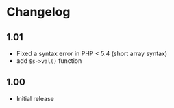 # Changelog

## 1.01

* Fixed a syntax error in PHP < 5.4 (short array syntax)
* add `$s->val()` function

## 1.00

* Initial release